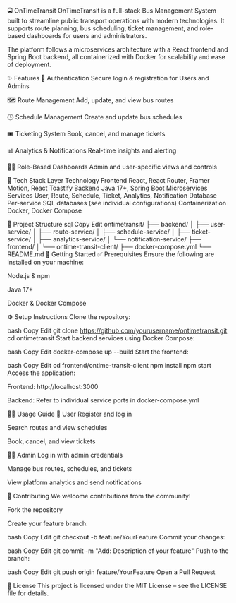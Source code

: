 🚍 OnTimeTransit
OnTimeTransit is a full-stack Bus Management System built to streamline public transport operations with modern technologies. It supports route planning, bus scheduling, ticket management, and role-based dashboards for users and administrators.

The platform follows a microservices architecture with a React frontend and Spring Boot backend, all containerized with Docker for scalability and ease of deployment.

✨ Features
🔐 Authentication
Secure login & registration for Users and Admins

🗺️ Route Management
Add, update, and view bus routes

🕒 Schedule Management
Create and update bus schedules

🎟️ Ticketing System
Book, cancel, and manage tickets

📊 Analytics & Notifications
Real-time insights and alerting

🧑‍💼 Role-Based Dashboards
Admin and user-specific views and controls

🧱 Tech Stack
Layer	Technology
Frontend	React, React Router, Framer Motion, React Toastify
Backend	Java 17+, Spring Boot Microservices
Services	User, Route, Schedule, Ticket, Analytics, Notification
Database	Per-service SQL databases (see individual configurations)
Containerization	Docker, Docker Compose

📁 Project Structure
sql
Copy
Edit
ontimetransit/
├── backend/
│   ├── user-service/
│   ├── route-service/
│   ├── schedule-service/
│   ├── ticket-service/
│   ├── analytics-service/
│   └── notification-service/
├── frontend/
│   └── ontime-transit-client/
├── docker-compose.yml
└── README.md
🚀 Getting Started
✅ Prerequisites
Ensure the following are installed on your machine:

Node.js & npm

Java 17+

Docker & Docker Compose

⚙️ Setup Instructions
Clone the repository:

bash
Copy
Edit
git clone https://github.com/yourusername/ontimetransit.git
cd ontimetransit
Start backend services using Docker Compose:

bash
Copy
Edit
docker-compose up --build
Start the frontend:

bash
Copy
Edit
cd frontend/ontime-transit-client
npm install
npm start
Access the application:

Frontend: http://localhost:3000

Backend: Refer to individual service ports in docker-compose.yml

🧑‍💻 Usage Guide
👥 User
Register and log in

Search routes and view schedules

Book, cancel, and view tickets

👨‍💼 Admin
Log in with admin credentials

Manage bus routes, schedules, and tickets

View platform analytics and send notifications

🤝 Contributing
We welcome contributions from the community!

Fork the repository

Create your feature branch:

bash
Copy
Edit
git checkout -b feature/YourFeature
Commit your changes:

bash
Copy
Edit
git commit -m "Add: Description of your feature"
Push to the branch:

bash
Copy
Edit
git push origin feature/YourFeature
Open a Pull Request

📝 License
This project is licensed under the MIT License – see the LICENSE file for details.
